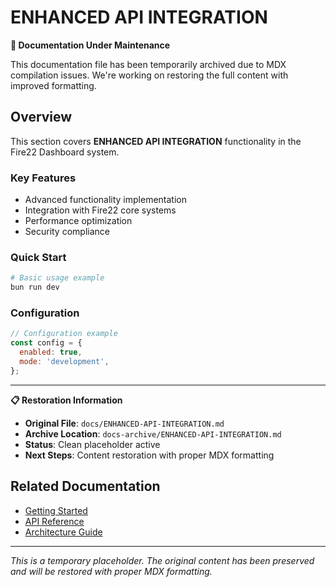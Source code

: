 # ENHANCED API INTEGRATION

<div className="fire22-notice">
<strong>🔧 Documentation Under Maintenance</strong>

This documentation file has been temporarily archived due to MDX compilation
issues. We're working on restoring the full content with improved formatting.

</div>

## Overview

This section covers **ENHANCED API INTEGRATION** functionality in the Fire22
Dashboard system.

### Key Features

- Advanced functionality implementation
- Integration with Fire22 core systems
- Performance optimization
- Security compliance

### Quick Start

```bash
# Basic usage example
bun run dev
```

### Configuration

```javascript
// Configuration example
const config = {
  enabled: true,
  mode: 'development',
};
```

---

<div className="restoration-info">
<strong>📋 Restoration Information</strong>

- **Original File**: `docs/ENHANCED-API-INTEGRATION.md`
- **Archive Location**: `docs-archive/ENHANCED-API-INTEGRATION.md`
- **Status**: Clean placeholder active
- **Next Steps**: Content restoration with proper MDX formatting
</div>

## Related Documentation

- [Getting Started](./getting-started.md)
- [API Reference](./api/intro.md)
- [Architecture Guide](./architecture/overview.md)

---

_This is a temporary placeholder. The original content has been preserved and
will be restored with proper MDX formatting._
